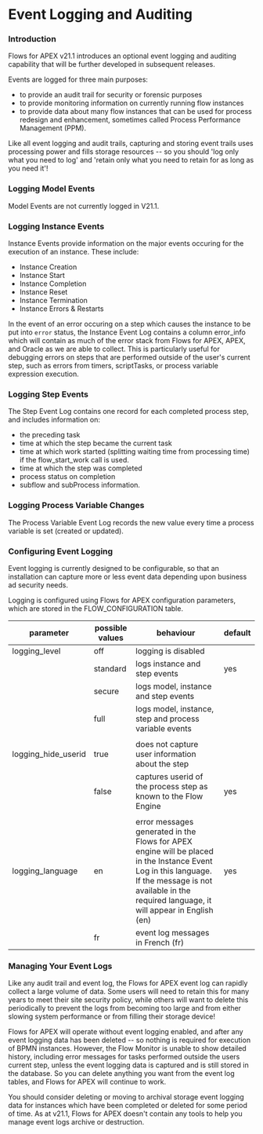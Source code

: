 # Event Logging and Auditing

### Introduction

Flows for APEX v21.1 introduces an optional event logging and auditing capability that will be further developed in subsequent releases.

Events are logged for three main purposes:

- to provide an audit trail for security or forensic purposes
- to provide monitoring information on currently running flow instances
- to provide data about many flow instances that can be used for process redesign and enhancement, sometimes called Process Performance Management (PPM).

Like all event logging and audit trails, capturing and storing event trails uses processing power and fills storage resources -- so you should 'log only what you need to log' and 'retain only what you need to retain for as long as you need it'!

### Logging Model Events

Model Events are not currently logged in V21.1.

### Logging Instance Events

Instance Events provide information on the major events occuring for the execution of an instance.  These include:

- Instance Creation
- Instance Start
- Instance Completion
- Instance Reset
- Instance Termination
- Instance Errors & Restarts

In the event of an error occuring on a step which causes the instance to be put into `error` status, the Instance Event Log contains a column error_info which will contain as much of the error stack from Flows for APEX, APEX, and Oracle as we are able to collect.  This is particularly useful for debugging errors on steps that are performed outside of the user's current step, such as errors from timers, scriptTasks, or process variable expression execution.

### Logging Step Events

The Step Event Log contains one record for each completed process step, and includes information on:

- the preceding task
- time at which the step became the current task
- time at which work started (splitting waiting time from processing time) if the flow_start_work call is used.
- time at which the step was completed
- process status on completion
- subflow and subProcess information.

### Logging Process Variable Changes

The Process Variable Event Log records the new value every time a process variable is set (created or updated).

### Configuring Event Logging

Event logging is currently designed to be configurable, so that an installation can capture more or less event data depending upon business ad security needs.

Logging is configured using Flows for APEX configuration parameters, which are stored in the FLOW_CONFIGURATION table.

| parameter           | possible values | behaviour                                                       | default |
| --------------------- | ----------------- | ----------------------------------------------------------------- | --------- |
| logging_level       | off             | logging is disabled                                             |         |
|                     | standard        | logs instance and step events                                         | yes  |
|                     | secure          | logs model, instance and step events      |   |
|                     | full            | logs model, instance, step and process variable events                 |         |
|||||
| logging_hide_userid | true            | does not capture user information about the step                |         |
|                     | false           | captures userid of the process step as known to the Flow Engine | yes     |
|||||
| logging_language | en | error messages generated in the Flows for APEX engine will be placed in the Instance Event Log in this language.  If the message is not available in the required language, it will appear in English (en)     | yes|
| | fr    | event log messages in French (fr) | |

### Managing Your Event Logs

Like any audit trail and event log, the Flows for APEX event log can rapidly collect a large volume of data.  Some users will need to retain this for many years to meet their site security policy, while others will want to delete this periodically to prevent the logs from becoming too large and from either slowing system performance or from filling their storage device!

Flows for APEX will operate without event logging enabled, and after any event logging data has been deleted -- so nothing is required for execution of BPMN instances.  However, the Flow Monitor is unable to show detailed history, including error messages for tasks performed outside the users current step, unless the event logging data is captured and is still stored in the database. So you can delete anything you want from the event log tables, and Flows for APEX will continue to work.

You should consider deleting or moving to archival storage event logging data for instances which have been completed or deleted for some period of time.  As at v21.1, Flows for APEX doesn't contain any tools to help you manage event logs archive or destruction.

